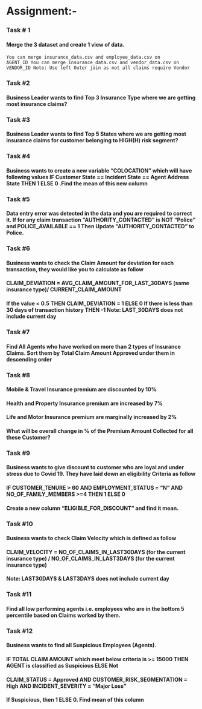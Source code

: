 # Assignment:-

### Task # 1
#### Merge the 3 dataset and create 1 view of data.

    You can merge insurance_data.csv and employee_data.csv on
    AGENT_ID You can merge insurance_data.csv and vendor_data.csv on
    VENDOR_ID Note: Use left Outer join as not all claims require Vendor
### Task #2
#### Business Leader wants to find Top 3 Insurance Type where we are getting most insurance claims?
### Task #3
#### Business Leader wants to find Top 5 States where we are getting most insurance claims for customer belonging to HIGH(H) risk segment?
### Task #4
#### Business wants to create a new variable “COLOCATION” which will have following values IF Customer State == Incident State == Agent Address State THEN 1 ELSE 0 .Find the mean of this new column
### Task #5
#### Data entry error was detected in the data and you are required to correct it. If for any claim transaction “AUTHORITY_CONTACTED” is NOT “Police” and POLICE_AVAILABLE == 1 Then Update “AUTHORITY_CONTACTED” to Police.
### Task #6
#### Business wants to check the Claim Amount for deviation for each transaction, they would like you to calculate as follow
#### CLAIM_DEVIATION = AVG_CLAIM_AMOUNT_FOR_LAST_30DAYS (same insurance type)/ CURRENT_CLAIM_AMOUNT
#### If the value < 0.5 THEN CLAIM_DEVIATION = 1 ELSE 0 If there is less than 30 days of transaction history THEN -1 Note: LAST_30DAYS does not include current day
### Task #7
#### Find All Agents who have worked on more than 2 types of Insurance Claims. Sort them by Total Claim Amount Approved under them in descending order
### Task #8
#### Mobile & Travel Insurance premium are discounted by 10%
#### Health and Property Insurance premium are increased by 7%
#### Life and Motor Insurance premium are marginally increased by 2%
#### What will be overall change in % of the Premium Amount Collected for all these Customer?
### Task #9
#### Business wants to give discount to customer who are loyal and under stress due to Covid 19. They have laid down an eligibility Criteria as follow
#### IF CUSTOMER_TENURE > 60 AND EMPLOYMENT_STATUS = “N” AND NO_OF_FAMILY_MEMBERS >=4 THEN 1 ELSE 0
#### Create a new column “ELIGIBLE_FOR_DISCOUNT” and find it mean.
### Task #10
#### Business wants to check Claim Velocity which is defined as follow
#### CLAIM_VELOCITY = NO_OF_CLAIMS_IN_LAST30DAYS (for the current insurance type) / NO_OF_CLAIMS_IN_LAST3DAYS (for the current insurance type)
#### Note: LAST30DAYS & LAST3DAYS does not include current day
### Task #11
#### Find all low performing agents i.e. employees who are in the bottom 5 percentile based on Claims worked by them.
### Task #12
#### Business wants to find all Suspicious Employees (Agents).
#### IF TOTAL CLAIM AMOUNT which meet below criteria is >= 15000 THEN AGENT is classified as Suspicious ELSE Not
#### CLAIM_STATUS = Approved AND CUSTOMER_RISK_SEGMENTATION = High AND INCIDENT_SEVERITY = “Major Loss”
#### If Suspicious, then 1 ELSE 0. Find mean of this column
